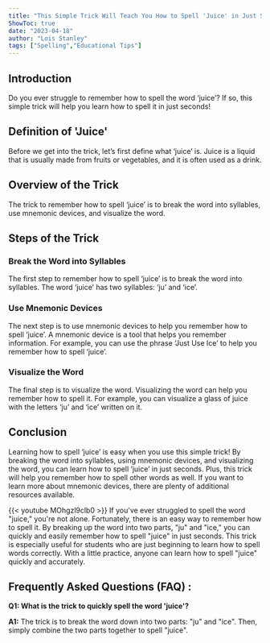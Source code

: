 ```yaml
---
title: "This Simple Trick Will Teach You How to Spell 'Juice' in Just Seconds!"
ShowToc: true 
date: "2023-04-18"
author: "Lois Stanley" 
tags: ["Spelling","Educational Tips"]
---
```

## Introduction

Do you ever struggle to remember how to spell the word ‘juice’? If so, this simple trick will help you learn how to spell it in just seconds!

## Definition of 'Juice'

Before we get into the trick, let’s first define what ‘juice’ is. Juice is a liquid that is usually made from fruits or vegetables, and it is often used as a drink.

## Overview of the Trick

The trick to remember how to spell ‘juice’ is to break the word into syllables, use mnemonic devices, and visualize the word.

## Steps of the Trick

### Break the Word into Syllables

The first step to remember how to spell ‘juice’ is to break the word into syllables. The word ‘juice’ has two syllables: ‘ju’ and ‘ice’.

### Use Mnemonic Devices

The next step is to use mnemonic devices to help you remember how to spell ‘juice’. A mnemonic device is a tool that helps you remember information. For example, you can use the phrase ‘Just Use Ice’ to help you remember how to spell ‘juice’.

### Visualize the Word

The final step is to visualize the word. Visualizing the word can help you remember how to spell it. For example, you can visualize a glass of juice with the letters ‘ju’ and ‘ice’ written on it.

## Conclusion

Learning how to spell ‘juice’ is easy when you use this simple trick! By breaking the word into syllables, using mnemonic devices, and visualizing the word, you can learn how to spell ‘juice’ in just seconds. Plus, this trick will help you remember how to spell other words as well. If you want to learn more about mnemonic devices, there are plenty of additional resources available.

{{< youtube MOhgzl9clb0 >}} 
If you've ever struggled to spell the word "juice," you're not alone. Fortunately, there is an easy way to remember how to spell it. By breaking up the word into two parts, "ju" and "ice," you can quickly and easily remember how to spell "juice" in just seconds. This trick is especially useful for students who are just beginning to learn how to spell words correctly. With a little practice, anyone can learn how to spell "juice" quickly and accurately.

## Frequently Asked Questions (FAQ) :
**Q1: What is the trick to quickly spell the word 'juice'?**

**A1:** The trick is to break the word down into two parts: "ju" and "ice". Then, simply combine the two parts together to spell "juice".





